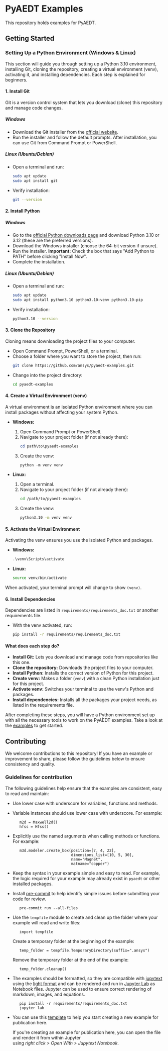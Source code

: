 # PyAEDT Examples

This repository holds examples for PyAEDT.

## Getting Started
### Setting Up a Python Environment (Windows & Linux)

This section will guide you through setting up a Python 3.10 environment, installing Git, cloning the repository, creating a virtual environment (venv), activating it, and installing dependencies. Each step is explained for beginners.

#### 1. Install Git

Git is a version control system that lets you download (clone) this repository and manage code changes.

##### Windows
- Download the Git installer from the [official website](https://git-scm.com/download/win).
- Run the installer and follow the default prompts. After installation, you can use Git from Command Prompt or PowerShell.

##### Linux (Ubuntu/Debian)
- Open a terminal and run:
  ```bash
  sudo apt update
  sudo apt install git
  ```
- Verify installation:
  ```bash
  git --version
  ```

#### 2. Install Python

##### Windows
- Go to the [official Python downloads page](https://www.python.org/downloads/) and download Python 3.10 or 3.12 (these are the preferred versions).
- Download the Windows installer (choose the 64-bit version if unsure).
- Run the installer. **Important:** Check the box that says "Add Python to PATH" before clicking "Install Now".
- Complete the installation.

##### Linux (Ubuntu/Debian)
- Open a terminal and run:
  ```bash
  sudo apt update
  sudo apt install python3.10 python3.10-venv python3.10-pip
  ```
- Verify installation:
  ```bash
  python3.10 --version
  ```

#### 3. Clone the Repository

Cloning means downloading the project files to your computer.

- Open Command Prompt, PowerShell, or a terminal.
- Choose a folder where you want to store the project, then run:
  ```bash
  git clone https://github.com/ansys/pyaedt-examples.git
  ```
- Change into the project directory:
  ```bash
  cd pyaedt-examples
  ```

#### 4. Create a Virtual Environment (venv)
A virtual environment is an isolated Python environment where you can install packages without affecting your system Python.

- **Windows:**
  1. Open Command Prompt or PowerShell.
  2. Navigate to your project folder (if not already there):
     ```powershell
     cd path\to\pyaedt-examples
     ```
  3. Create the venv:
     ```powershell
     python -m venv venv
     ```

- **Linux:**
  1. Open a terminal.
  2. Navigate to your project folder (if not already there):
     ```bash
     cd /path/to/pyaedt-examples
     ```
  3. Create the venv:
     ```bash
     python3.10 -m venv venv
     ```

#### 5. Activate the Virtual Environment
Activating the venv ensures you use the isolated Python and packages.

- **Windows:**
  ```powershell
  .\venv\Scripts\activate
  ```
- **Linux:**
  ```bash
  source venv/bin/activate
  ```

When activated, your terminal prompt will change to show `(venv)`.

#### 6. Install Dependencies
Dependencies are listed in `requirements/requirements_doc.txt` or another requirements file.

- With the venv activated, run:
  ```bash
  pip install -r requirements/requirements_doc.txt
  ```

#### What does each step do?
- **Install Git:** Lets you download and manage code from repositories like this one.
- **Clone the repository:** Downloads the project files to your computer.
- **Install Python:** Installs the correct version of Python for this project.
- **Create venv:** Makes a folder (`venv`) with a clean Python installation just for this project.
- **Activate venv:** Switches your terminal to use the venv's Python and packages.
- **Install dependencies:** Installs all the packages your project needs, as listed in the requirements file.

After completing these steps, you will have a Python environment set up with all the necessary tools to work on the PyAEDT examples. Take a look at the [examples](https://examples.aedt.docs.pyansys.com/) to get started.

## Contributing
We welcome contributions to this repository! If you have an example or improvement to share, please follow the guidelines below to ensure consistency and quality.
### Guidelines for contribution

The following guidelines help ensure that the examples are consistent, easy to read and maintain:

- Use lower case with underscore for variables, functions and methods.
- Variable instances should use lower case with underscore.
  For example:
  ```
     m2d = Maxwell2d()
     hfss = Hfss() 
  ```
- Explicitly use the named arguments when calling methods or functions. For example:
  ```
     m3d.modeler.create_box(position=[7, 4, 22], 
                            dimensions_list=[10, 5, 30], 
                            name="Magnet", 
                            matname="copper")
  ```
- Keep the syntax in your example simple and easy to read. For example, the logic required for your example may already exist in ``pyaedt`` or other installed packages.
- Install [pre-commit](https://pre-commit.com/) to help identify simple issues before submitting your code for review.
  ```
     pre-commit run --all-files
  ```
- Use the ``tempfile`` module to create and clean up the folder where your example will read and write files:
  ```
     import tempfile
  ```
  Create a temporary folder at the beginning of the example:
  ```
     temp_folder = tempfile.TemporaryDirectory(suffix=".ansys")
  ```
  Remove the temporary folder at the end of the example:
  ```
     temp_folder.cleanup()
  ```
- The examples should be formatted, so they are compatible with 
  [jupytext](https://jupytext.readthedocs.io/en/latest/) using the [light format](https://jupytext.readthedocs.io/en/latest/formats-scripts.html#the-light-format) and can
  be rendered and run in [Jupyter Lab](https://docs.jupyter.org/en/latest/) as Notebook files. Jupyter can be used to ensure correct
  rendering of markdown, images, and equations.
  ```
     pip install -r requirements/requirements_doc.txt
     jupyter lab
  ```
- You can use this [template](./examples/template.py) to help you start creating a new example 
  for publication here.

  If you're creating an example for publication here, you can open
  the file and render it from within Jupyter  
  using _right click > Open With > Jupytext Notebook_.
